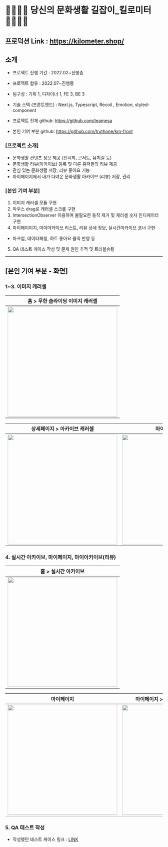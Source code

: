 # 🚶‍♂️🚶‍♀️ 당신의 문화생활 길잡이_킬로미터🚶‍♂️🚶‍♀️
## 프로덕션 Link : https://kilometer.shop/

## 소개

- 프로젝트 진행 기간 : 2022.02~진행중
- 프로젝트 합류 : 2022.07~진행중
- 팀구성 : 기획 1, 디자이너 1, FE 3, BE 3
- 기술 스택 (프론트엔드) : Next.js, Typescript, Recoil , Emotion, styled-component

- 프로젝트 전체 github: https://github.com/teamesa
- 본인 기여 부분 github: https://github.com/truthone/km-front

### [프로젝트 소개]
- 문화생활 컨텐츠 정보 제공 (전시회, 콘서트, 뮤지컬 등)
- 문화생활 리뷰(아카이브) 등록 및 다른 유저들의 리뷰 제공
- 관심 있는 문화생활 저장, 리뷰 좋아요 기능
- 마이페이지에서 내가 다녀온 문화생활 아카이브 (리뷰) 저장, 관리

### [본인 기여 부분]
1. 이미지 캐러셀 모듈 구현
2. 마우스 drag로 캐러셀 스크롤 구현
3. IntersectionObserver 이용하여 불필요한 동작 제거 및 캐러셀 숫자 인디케이터 구현
4. 마이페이이지, 마이아카이브 리스트, 리뷰 상세 정보, 실시간아카이브 코너 구현 
  - 마크업, 데이터패칭, 하트 좋아요 클릭 반영 등
5. QA 테스트 케이스 작성 및 문제 원인 추적 및 트러블슈팅
---
## [본인 기여 부분 - 화면]

### 1~3. 이미지 캐러셀
  | 홈 > 무한 슬라이딩 이미지 캐러셀 | 
  | ----------------------------------|
  |<img src="https://user-images.githubusercontent.com/32234327/231048224-dfa93ffc-8daf-4a70-87b5-4b000f403634.gif" width="350px">|
 
  
  | 상세페이지 > 아카이브 캐러셀 | 마이아카이브 캐러셀 |
  | ------------------- |------------------- |
  | <img src="https://user-images.githubusercontent.com/32234327/231051507-ab026d35-c3cd-4926-8361-605c8b5e2f63.gif" width="350px">|<img src="https://user-images.githubusercontent.com/32234327/231052447-291104be-c5e3-499d-aa5c-b94954de41a4.gif" width="350px">|


### 4. 실시간 아카이브, 마이페이지, 마이아카이브(리뷰) 
  | 홈 > 실시간 아카이브 |
  | ------------------- |
  |<img src="https://user-images.githubusercontent.com/32234327/231049947-847292df-019e-4d0d-a2b0-cca5018ea7a4.gif" width="350px">|

  | 마이페이지 | 마이페이지 > 마이 아카이브 (나의 리뷰) |
  | ------------------- |------------------- |
  | <img src="https://user-images.githubusercontent.com/32234327/231049810-fb7527b0-0031-4b41-a064-f83c254bb529.png" width="350px">|<img src="https://user-images.githubusercontent.com/32234327/231049856-42daf2dd-88cd-4c24-8e31-2dff88813a64.png" width="350px">|

### 5. QA 테스트 작성
- 작성했던 테스트 케이스 링크 : [LINK](https://truthhan.notion.site/QA-e38c7492130b4c79ac8b6e05752c2942)

